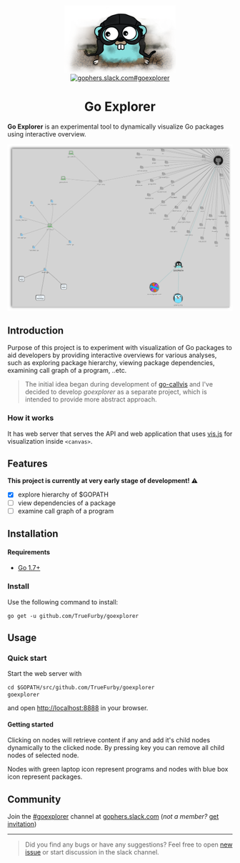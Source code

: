 <p align="center">
  <img src="images/gopher.png" alt="gopher"></br>
  <a target="_blank" href="https://gophers.slack.com/archives/goexplorer"><img src="https://img.shields.io/badge/gophers%20slack-%23goexplorer-ff69b4.svg" alt="gophers.slack.com#goexplorer"></a>
</p>

# <div align="center">Go Explorer</div>

**Go Explorer** is an experimental tool to dynamically visualize Go packages using interactive overview.

[![screen](images/screen.png)](https://raw.githubusercontent.com/TrueFurby/goexplorer/master/images/screen.png)

## Introduction

Purpose of this project is to experiment with visualization of Go packages to aid developers by providing interactive overviews for various analyses, such as exploring package hierarchy, viewing package dependencies, examining call graph of a program, ..etc.

> The initial idea began during development of [go-callvis](https://github.com/TrueFurby/go-callvis#roadmap) and I've decided to develop *goexplorer* as a separate project, which is intended to provide more abstract approach.

### How it works

It has web server that serves the API and web application that uses [vis.js](http://visjs.org/) for visualization inside `<canvas>`.

## Features

**This project is currently at very early stage of development!** :warning:

- [x] explore hierarchy of $GOPATH
- [ ] view dependencies of a package
- [ ] examine call graph of a program

## Installation

#### Requirements

- [Go 1.7+](https://golang.org/dl/)

### Install

Use the following command to install:

```
go get -u github.com/TrueFurby/goexplorer
```

## Usage

### Quick start

Start the web server with

```
cd $GOPATH/src/github.com/TrueFurby/goexplorer
goexplorer
```

and open [http://localhost:8888](http://localhost:8888) in your browser.

#### Getting started

Clicking on nodes will retrieve content if any and add it's child nodes dynamically to the clicked node. By pressing <delete> key you can remove all child nodes of selected node.

Nodes with green laptop icon represent programs and nodes with blue box icon represent packages.

## Community

Join the [#goexplorer](https://gophers.slack.com/archives/goexplorer) channel at [gophers.slack.com](http://gophers.slack.com) (*not a member?* [get invitation](https://gophersinvite.herokuapp.com))


---

> Did you find any bugs or have any suggestions? Feel free to open [new issue](https://github.com/TrueFurby/goexplorer/issues/new) or start discussion in the slack channel.
